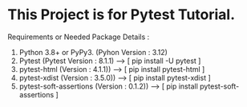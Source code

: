 # This Project is for Pytest Tutorial.
Requirements or Needed Package Details :
1) Python 3.8+ or PyPy3. (Pyhon Version : 3.12)
2) Pytest (Pytest Version : 8.1.1) -->  [ pip install -U pytest ]
3) pytest-html (Version : 4.1.1)) -->  [ pip install pytest-html ] 
4) pytest-xdist (Version : 3.5.0)) -->  [ pip install pytest-xdist ]
5) pytest-soft-assertions (Version : 0.1.2)) -->  [ pip install pytest-soft-assertions ]
